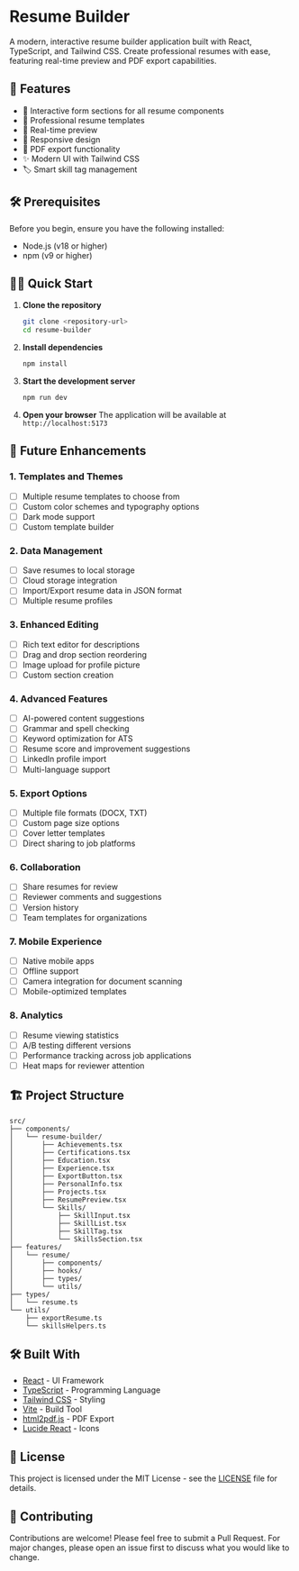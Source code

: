 # Resume Builder

A modern, interactive resume builder application built with React, TypeScript, and Tailwind CSS. Create professional resumes with ease, featuring real-time preview and PDF export capabilities.

## 🚀 Features

- 📝 Interactive form sections for all resume components
- 👔 Professional resume templates
- 🎨 Real-time preview
- 📱 Responsive design
- 💾 PDF export functionality
- ✨ Modern UI with Tailwind CSS
- 🏷️ Smart skill tag management

## 🛠️ Prerequisites

Before you begin, ensure you have the following installed:
- Node.js (v18 or higher)
- npm (v9 or higher)

## 🏃‍♂️ Quick Start

1. **Clone the repository**
   ```bash
   git clone <repository-url>
   cd resume-builder
   ```

2. **Install dependencies**
   ```bash
   npm install
   ```

3. **Start the development server**
   ```bash
   npm run dev
   ```

4. **Open your browser**
   The application will be available at `http://localhost:5173`

## 🔄 Future Enhancements

### 1. Templates and Themes
- [ ] Multiple resume templates to choose from
- [ ] Custom color schemes and typography options
- [ ] Dark mode support
- [ ] Custom template builder

### 2. Data Management
- [ ] Save resumes to local storage
- [ ] Cloud storage integration
- [ ] Import/Export resume data in JSON format
- [ ] Multiple resume profiles

### 3. Enhanced Editing
- [ ] Rich text editor for descriptions
- [ ] Drag and drop section reordering
- [ ] Image upload for profile picture
- [ ] Custom section creation

### 4. Advanced Features
- [ ] AI-powered content suggestions
- [ ] Grammar and spell checking
- [ ] Keyword optimization for ATS
- [ ] Resume score and improvement suggestions
- [ ] LinkedIn profile import
- [ ] Multi-language support

### 5. Export Options
- [ ] Multiple file formats (DOCX, TXT)
- [ ] Custom page size options
- [ ] Cover letter templates
- [ ] Direct sharing to job platforms

### 6. Collaboration
- [ ] Share resumes for review
- [ ] Reviewer comments and suggestions
- [ ] Version history
- [ ] Team templates for organizations

### 7. Mobile Experience
- [ ] Native mobile apps
- [ ] Offline support
- [ ] Camera integration for document scanning
- [ ] Mobile-optimized templates

### 8. Analytics
- [ ] Resume viewing statistics
- [ ] A/B testing different versions
- [ ] Performance tracking across job applications
- [ ] Heat maps for reviewer attention

## 🏗️ Project Structure

```
src/
├── components/
│   └── resume-builder/
│       ├── Achievements.tsx
│       ├── Certifications.tsx
│       ├── Education.tsx
│       ├── Experience.tsx
│       ├── ExportButton.tsx
│       ├── PersonalInfo.tsx
│       ├── Projects.tsx
│       ├── ResumePreview.tsx
│       └── Skills/
│           ├── SkillInput.tsx
│           ├── SkillList.tsx
│           ├── SkillTag.tsx
│           └── SkillsSection.tsx
├── features/
│   └── resume/
│       ├── components/
│       ├── hooks/
│       ├── types/
│       └── utils/
├── types/
│   └── resume.ts
└── utils/
    ├── exportResume.ts
    └── skillsHelpers.ts
```

## 🛠️ Built With

- [React](https://reactjs.org/) - UI Framework
- [TypeScript](https://www.typescriptlang.org/) - Programming Language
- [Tailwind CSS](https://tailwindcss.com/) - Styling
- [Vite](https://vitejs.dev/) - Build Tool
- [html2pdf.js](https://ekoopmans.github.io/html2pdf.js/) - PDF Export
- [Lucide React](https://lucide.dev/) - Icons

## 📄 License

This project is licensed under the MIT License - see the [LICENSE](LICENSE) file for details.

## 🤝 Contributing

Contributions are welcome! Please feel free to submit a Pull Request. For major changes, please open an issue first to discuss what you would like to change.